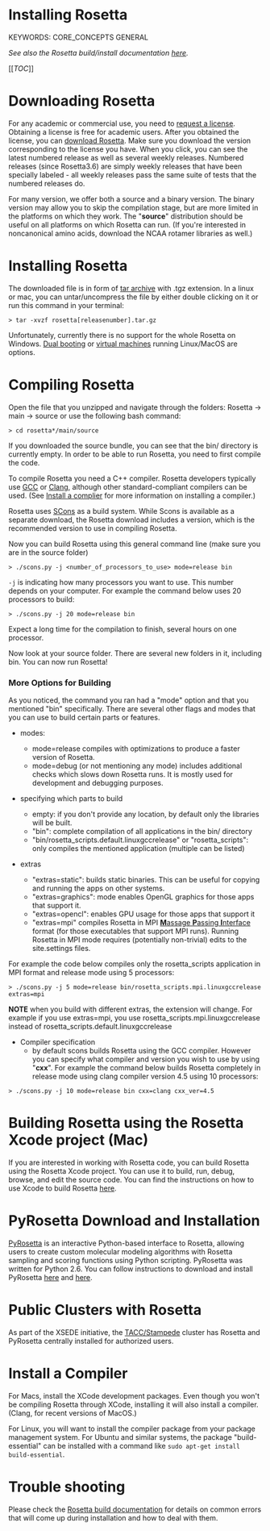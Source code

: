 # Installing Rosetta

KEYWORDS: CORE_CONCEPTS GENERAL

*See also the Rosetta build/install documentation [here](https://www.rosettacommons.org/docs/latest/build_documentation/Build-Documentation).*

[[_TOC_]]

# Downloading Rosetta

For any academic or commercial use, you need to [request a license](https://els.comotion.uw.edu/express_license_technologies/rosetta). Obtaining a license is free for academic users. After you obtained the license, you can [download Rosetta](https://www.rosettacommons.org/software/license-and-download). Make sure you download the version corresponding to the license you have. When you click, you can see the latest numbered release as well as several weekly releases. Numbered releases (since Rosetta3.6) are simply weekly releases that have been specially labeled - all weekly releases pass the same suite of tests that the numbered releases do.

For many version, we offer both a source and a binary version. The binary version may allow you to skip the compilation stage, but are more limited in the platforms on which they work. The "__source__" distribution should be useful on all platforms on which Rosetta can run. (If you're interested in noncanonical amino acids, download the NCAA rotamer libraries as well.)

# Installing Rosetta

The downloaded file is in form of [tar archive](https://en.wikipedia.org/wiki/Tar_(computing)) with .tgz extension. In a linux or mac, you can untar/uncompress the file by either double clicking on it or run this command in your terminal:

```
> tar -xvzf rosetta[releasenumber].tar.gz
```

Unfortunately, currently there is no support for the whole Rosetta on Windows.  [Dual booting](https://en.wikipedia.org/wiki/Multi-booting) or [virtual machines](https://en.wikipedia.org/wiki/Virtual_machine) running Linux/MacOS are options. 

# Compiling Rosetta

Open the file that you unzipped and navigate through the folders: Rosetta -> main -> source or use the following bash command:

```
> cd rosetta*/main/source
```

If you downloaded the source bundle, you can see that the bin/ directory is currently empty. In order to be able to run Rosetta, you need to first compile the code.

To compile Rosetta you need a C++ compiler. Rosetta developers typically use [GCC](https://gcc.gnu.org/) or [Clang](http://clang.llvm.org/), although other standard-compliant compilers can be used. (See [Install a complier](#Install-a-Compiler) for more information on installing a compiler.)

Rosetta uses [SCons](http://www.scons.org/) as a build system. While Scons is available as a separate download, the Rosetta download includes a version, which is the recommended version to use in compiling Rosetta.

Now you can build Rosetta using this general command line (make sure you are in the source folder)

```
> ./scons.py -j <number_of_processors_to_use> mode=release bin
```

`-j` is indicating how many processors you want to use. This number depends on your computer. For example the command below uses 20 processors to build:

```
> ./scons.py -j 20 mode=release bin
```

Expect a long time for the compilation to finish, several hours on one processor.

Now look at your source folder. There are several new folders in it, including bin. You can now run Rosetta!

### More Options for Building

As you noticed, the command you ran had a "mode" option and that you mentioned "bin" specifically. There are several other flags and modes that you can use to build certain parts or features.

- modes:
    - mode=release compiles with optimizations to produce a faster version of Rosetta.
    - mode=debug (or not mentioning any mode) includes additional checks which slows down Rosetta runs. It is mostly used for development and debugging purposes.

- specifying which parts to build
    - empty: if you don't provide any location, by default only the libraries will be built.
    - "bin": complete compilation of all applications in the bin/ directory 
    - "bin/rosetta_scripts.default.linuxgccrelease" or "rosetta_scripts": only compiles the mentioned application (multiple can be listed)

- extras
    - "extras=static": builds static binaries. This can be useful for copying and running the apps on other systems.
    - "extras=graphics": mode enables OpenGL graphics for those apps that support it.
    - "extras=opencl": enables GPU usage for those apps that support it
    - "extras=mpi" compiles Rosetta in MPI [**M**assage **P**assing **I**nterface](https://computing.llnl.gov/tutorials/mpi/#What) format (for those executables that support MPI runs). Running Rosetta in MPI mode requires (potentially non-trivial) edits to the site.settings files.

For example the code below compiles only the rosetta_scripts application in MPI format and release mode using 5 processors:

```
> ./scons.py -j 5 mode=release bin/rosetta_scripts.mpi.linuxgccrelease extras=mpi
```

**NOTE** when you build with different extras, the extension will change. For example if you use extras=mpi, you use rosetta_scripts.mpi.linuxgccrelease instead of rosetta_scripts.default.linuxgccrelease

- Compiler specification
    - by default scons builds Rosetta using the GCC compiler. However you can specify what compiler and version you wish to use by using "__cxx__". For example the command below builds Rosetta completely in release mode using clang compiler version 4.5 using 10 processors:

```
> ./scons.py -j 10 mode=release bin cxx=clang cxx_ver=4.5
```

# Building Rosetta using the Rosetta Xcode project (Mac)

If you are interested in working with Rosetta code, you can build Rosetta using the Rosetta Xcode project. You can use it to build, run, debug, browse, and edit the source code. You can find the instructions on how to use Xcode to build Rosetta [here](https://www.rosettacommons.org/docs/latest/build_documentation/Build-Documentation).

# PyRosetta Download and Installation

[PyRosetta](http://www.pyrosetta.org/) is an interactive Python-based interface to Rosetta, allowing users to create custom molecular modeling algorithms with Rosetta sampling and scoring functions using Python scripting. PyRosetta was written for Python 2.6. You can follow instructions to download and install PyRosetta [here](https://www.rosettacommons.org/docs/latest/scripting_documentation/PyRosetta/PyRosetta) and [here](http://www.pyrosetta.org/dow).

# Public Clusters with Rosetta

As part of the XSEDE initiative, the [TACC/Stampede](https://www.rosettacommons.org/docs/latest/build_documentation/TACC) cluster has Rosetta and PyRosetta centrally installed for authorized users.

# Install a Compiler

For Macs, install the XCode development packages. Even though you won't be compiling Rosetta through XCode, installing it will also install a compiler. (Clang, for recent versions of MacOS.)

For Linux, you will want to install the compiler package from your package management system. For Ubuntu and similar systems, the package "build-essential" can be installed with a command like `sudo apt-get install build-essential`.

# Trouble shooting

Please check the [Rosetta build documentation](https://www.rosettacommons.org/docs/latest/build_documentation/Build-Documentation) for details on common errors that will come up during installation and how to deal with them.



